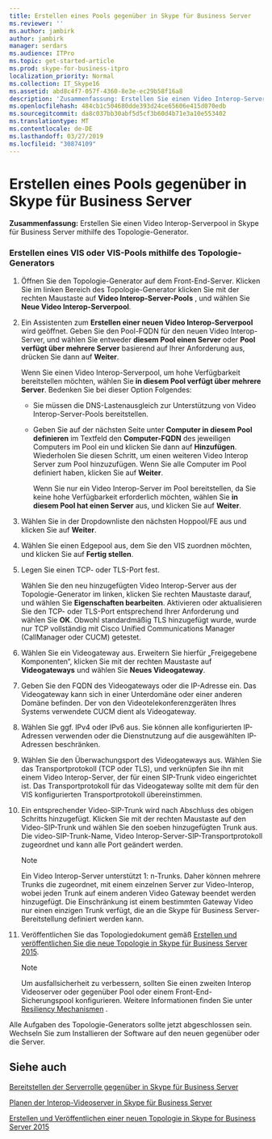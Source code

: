 ```yaml
---
title: Erstellen eines Pools gegenüber in Skype für Business Server
ms.reviewer: ''
ms.author: jambirk
author: jambirk
manager: serdars
ms.audience: ITPro
ms.topic: get-started-article
ms.prod: skype-for-business-itpro
localization_priority: Normal
ms.collection: IT_Skype16
ms.assetid: abd8c4f7-057f-4360-8e3e-ec29b58f16a8
description: 'Zusammenfassung: Erstellen Sie einen Video Interop-Serverpool in Skype für Business Server mithilfe des Topologie-Generator.'
ms.openlocfilehash: 484cb1c504680dde393d24ce65606e415d070edb
ms.sourcegitcommit: da8c037bb30abf5d5cf3b60d4b71e3a10e553402
ms.translationtype: MT
ms.contentlocale: de-DE
ms.lasthandoff: 03/27/2019
ms.locfileid: "30874109"
---
```

# <a name="create-a-vis-pool-in-skype-for-business-server"></a>Erstellen eines Pools gegenüber in Skype für Business Server
 
**Zusammenfassung:** Erstellen Sie einen Video Interop-Serverpool in Skype für Business Server mithilfe des Topologie-Generator.
  
### <a name="create-a-vis-or-vis-pool-using-topology-builder"></a>Erstellen eines VIS oder VIS-Pools mithilfe des Topologie-Generators

1. Öffnen Sie den Topologie-Generator auf dem Front-End-Server. Klicken Sie im linken Bereich des Topologie-Generator klicken Sie mit der rechten Maustaste auf **Video Interop-Server-Pools** , und wählen Sie **Neue Video Interop-Serverpool**. 
    
2. Ein Assistenten zum **Erstellen einer neuen Video Interop-Serverpool** wird geöffnet. Geben Sie den Pool-FQDN für den neuen Video Interop-Server, und wählen Sie entweder **diesem Pool einen Server** oder **Pool verfügt über mehrere Server** basierend auf Ihrer Anforderung aus, drücken Sie dann auf **Weiter**.
    
    Wenn Sie einen Video Interop-Serverpool, um hohe Verfügbarkeit bereitstellen möchten, wählen Sie **in diesem Pool verfügt über mehrere Server**. Bedenken Sie bei dieser Option Folgendes: 
    
    - Sie müssen die DNS-Lastenausgleich zur Unterstützung von Video Interop-Server-Pools bereitstellen. 
    
   - Geben Sie auf der nächsten Seite unter **Computer in diesem Pool definieren** im Textfeld den **Computer-FQDN** des jeweiligen Computers im Pool ein und klicken Sie dann auf **Hinzufügen**. Wiederholen Sie diesen Schritt, um einen weiteren Video Interop Server zum Pool hinzuzufügen. Wenn Sie alle Computer im Pool definiert haben, klicken Sie auf **Weiter**.
    
     Wenn Sie nur ein Video Interop-Server im Pool bereitstellen, da Sie keine hohe Verfügbarkeit erforderlich möchten, wählen Sie **in diesem Pool hat einen Server** aus, und klicken Sie auf **Weiter**.
    
3. Wählen Sie in der Dropdownliste den nächsten Hoppool/FE aus und klicken Sie auf **Weiter**.
    
4. Wählen Sie einen Edgepool aus, dem Sie den VIS zuordnen möchten, und klicken Sie auf **Fertig stellen**.
    
5. Legen Sie einen TCP- oder TLS-Port fest.
    
    Wählen Sie den neu hinzugefügten Video Interop-Server aus der Topologie-Generator im linken, klicken Sie rechten Maustaste darauf, und wählen Sie **Eigenschaften bearbeiten**. Aktivieren oder aktualisieren Sie den TCP- oder TLS-Port entsprechend Ihrer Anforderung und wählen Sie **OK**. Obwohl standardmäßig TLS hinzugefügt wurde, wurde nur TCP vollständig mit Cisco Unified Communications Manager (CallManager oder CUCM) getestet.
    
6. Wählen Sie ein Videogateway aus. Erweitern Sie hierfür „Freigegebene Komponenten“, klicken Sie mit der rechten Maustaste auf **Videogateways** und wählen Sie **Neues Videogateway**.
    
7. Geben Sie den FQDN des Videogateways oder die IP-Adresse ein. Das Videogateway kann sich in einer Unterdomäne oder einer anderen Domäne befinden. Der von den Videotelekonferenzgeräten Ihres Systems verwendete CUCM dient als Videogateway.
    
8. Wählen Sie ggf. IPv4 oder IPv6 aus. Sie können alle konfigurierten IP-Adressen verwenden oder die Dienstnutzung auf die ausgewählten IP-Adressen beschränken.
    
9. Wählen Sie den Überwachungsport des Videogateways aus. Wählen Sie das Transportprotokoll (TCP oder TLS), und verknüpfen Sie ihn mit einem Video Interop-Server, der für einen SIP-Trunk video eingerichtet ist. Das Transportprotokoll für das Videogateway sollte mit dem für den VIS konfigurierten Transportprotokoll übereinstimmen.
    
10. Ein entsprechender Video-SIP-Trunk wird nach Abschluss des obigen Schritts hinzugefügt. Klicken Sie mit der rechten Maustaste auf den Video-SIP-Trunk und wählen Sie den soeben hinzugefügten Trunk aus. Die video-SIP-Trunk-Name, Video Interop-Server-SIP-Transportprotokoll zugeordnet und kann alle Port geändert werden. 
    
    > [!NOTE]
    >  Ein Video Interop-Server unterstützt 1: n-Trunks. Daher können mehrere Trunks die zugeordnet, mit einem einzelnen Server zur Video-Interop, wobei jeden Trunk auf einem anderen Video Gateway beendet werden hinzugefügt. Die Einschränkung ist einem bestimmten Gateway Video nur einen einzigen Trunk verfügt, die an die Skype für Business Server-Bereitstellung definiert werden kann.
  
11. Veröffentlichen Sie das Topologiedokument gemäß [Erstellen und veröffentlichen Sie die neue Topologie in Skype für Business Server 2015](../../deploy/install/create-and-publish-new-topology.md).
    
    > [!NOTE]
    > Um ausfallsicherheit zu verbessern, sollten Sie einen zweiten Interop Videoserver oder gegenüber Pool oder einem Front-End-Sicherungspool konfigurieren. Weitere Informationen finden Sie unter [Resiliency Mechanismen](../../plan-your-deployment/video-interop-server.md#resiliency) .
  
Alle Aufgaben des Topologie-Generators sollte jetzt abgeschlossen sein. Wechseln Sie zum Installieren der Software auf den neuen gegenüber oder die Server.
## <a name="see-also"></a>Siehe auch

[Bereitstellen der Serverrolle gegenüber in Skype für Business Server](deploy-the-vis-server-role.md)

[Planen der Interop-Videoserver in Skype für Business Server](../../plan-your-deployment/video-interop-server.md)
  
[Erstellen und Veröffentlichen einer neuen Topologie in Skype for Business Server 2015](../../deploy/install/create-and-publish-new-topology.md)
